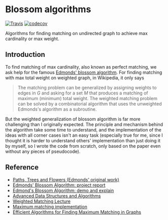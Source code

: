 # Blossom algorithms 

[![Travis](https://api.travis-ci.org/refraction-ray/blossom_alg.svg)](https://travis-ci.org/refraction-ray/xalpha)
[![codecov](https://codecov.io/gh/refraction-ray/blossom_alg/branch/master/graph/badge.svg)](https://codecov.io/gh/refraction-ray/blossom_alg)

Algorithms for finding matching on undirected graph to achieve max cardinality or max weight.

## Introduction

To find matching of max cardinality,  also known as perfect matching, we ask help for the famous [Edmonds' blossom algorithm](https://en.wikipedia.org/wiki/Blossom_algorithm). For finding matching with max total weight on weighted graph, in Wikipedia, it only says 

>The matching problem can be generalized by assigning weights to edges in *G* and asking for a set *M* that produces a matching of maximum (minimum) total weight. The weighted matching problem can be solved by a combinatorial algorithm that uses the unweighted Edmonds's algorithm as a subroutine.

But the weighted generalization of blossom algorithm is far more challenging than I originally expected. The principle and mechanism behind the algorithm take some time to understand, and the implementation of the ideas with all corner cases isn't an easy task (especially true for me, since I thought it is harder to understand others' implementation than just doing it by myself, so I wrote the code from scratch, only based on the paper even without any pieces of pseudocode). 

## Reference

* [Paths, Trees and Flowers (Edmonds' original work)](https://cms.math.ca/openaccess/cjm/v17/cjm1965v17.0449-0467.pdf)
* [Edmonds' Blossom Algorithm: project report](https://stanford.edu/~rezab/classes/cme323/S16/projects_reports/shoemaker_vare.pdf)
* [Edmond's Blossom Algorithm: demo and explain](https://www-m9.ma.tum.de/graph-algorithms/matchings-blossom-algorithm/index_en.html)
* [Advanced Data Structures and Algorithms](https://www.arl.wustl.edu/~jst/cse/542/)
* [Weighted Matching Lecture](https://theory.stanford.edu/~jvondrak/CS369P/lec6.pdf)
* [Maximum matching implementation](http://jorisvr.nl/article/maximum-matching)
* [Efficient Algorithms for Finding Maximum Matching in Graphs](http://www.cs.kent.edu/~dragan/GraphAn/p23-galil.pdf)